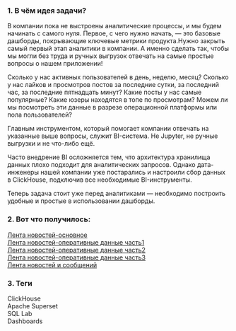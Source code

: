 ### 1. В чём идея задачи?

В компании пока не выстроены аналитические процессы, и мы будем начинать с самого нуля. Первое, с чего нужно начать, — это базовые дашборды, покрывающие ключевые метрики продукта.Нужно закрыть самый первый этап аналитики в компании. А именно сделать так, чтобы мы могли без труда и ручных выгрузок отвечать на самые простые вопросы о нашем приложении!  

Сколько у нас активных пользователей в день, неделю, месяц? Сколько у нас лайков и просмотров постов за последние сутки, за последний час, за последние пятнадцать минут? Какие посты у нас самые популярные? Какие юзеры находятся в топе по просмотрам? Можем ли мы посмотреть эти данные в разрезе операционной платформы или пола пользователей?  

Главным инструментом, который помогает компании отвечать на указанные выше вопросы, служит BI-система. Не Jupyter, не ручные выгрузки и не что-либо ещё.  

Часто внедрение BI осложняется тем, что архитектура хранилища данных плохо подходит для аналитических запросов. Однако дата-инженеры нашей компании уже постарались и настроили сбор данных в ClickHouse, подключив все необходимые BI-инструменты.  

Теперь задача стоит уже перед аналитиками — необходимо построить удобные и простые в использовании дашборды.  

### 2. Вот что получилось:  

[Лента новостей-основное](https://drive.google.com/file/d/1PoE2nkvkYVP4r2zef8Wt7hiFpxMbmHRD/view?usp=sharing)  
[Лента новостей-оперативные данные часть1](https://drive.google.com/file/d/1Fbps50fGo2jFlM8jLOdhIL4bY2TuZUg4/view?usp=sharing)  
[Лента новостей-оперативные данные часть2](https://drive.google.com/file/d/1yFVKywg20dGk91lOeAvEXW2h_Qw_fM5w/view?usp=sharing)  
[Лента новостей-оперативные данные часть3](https://drive.google.com/file/d/1H8_pImJ7xt-mjnd4bFt9fAyKjwE192Aq/view?usp=sharing)  
[Лента новостей и сообщений](https://drive.google.com/file/d/1Z6byDwdTGI_g7FOfyfRD4zXlS9bk_OcN/view?usp=sharing)

### 3. Теги  

ClickHouse  
Apache Superset  
SQL Lab  
Dashboards  
